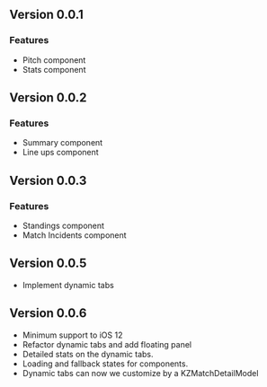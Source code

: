 ## Version 0.0.1
### Features
- Pitch component 
- Stats component

## Version 0.0.2
### Features
- Summary component
- Line ups component

## Version 0.0.3
### Features
- Standings component
- Match Incidents component

## Version 0.0.5
- Implement dynamic tabs

## Version 0.0.6
- Minimum support to iOS 12
- Refactor dynamic tabs and add floating panel
- Detailed stats on the dynamic tabs.
- Loading and fallback states for components.
- Dynamic tabs can now we customize by a KZMatchDetailModel